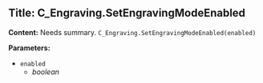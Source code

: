 ## Title: C_Engraving.SetEngravingModeEnabled

**Content:**
Needs summary.
`C_Engraving.SetEngravingModeEnabled(enabled)`

**Parameters:**
- `enabled`
  - *boolean*